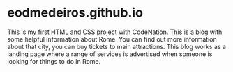 # eodmedeiros.github.io

This is my first HTML and CSS project with CodeNation. 
This is a blog with some helpful information about Rome. 
You can find out more information about that city, you can buy tickets to main attractions.
This blog works as a landing page where a range of services is advertised when someone is looking for things to do in Rome.
